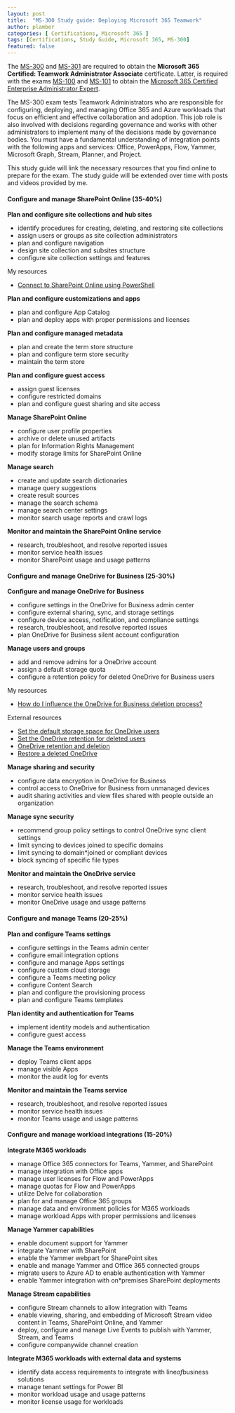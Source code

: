 ```yaml
---
layout: post
title:  "MS-300 Study guide: Deploying Microsoft 365 Teamwork"
author: plamber
categories: [ Certifications, Microsoft 365 ]
tags: [Certifications, Study Guide, Microsoft 365, MS-300]
featured: false
---
```

The [MS-300](https://www.microsoft.com/en-us/learning/exam-ms-300.aspx) and [MS-301](https://www.microsoft.com/en-us/learning/exam-ms-301.aspx) are required to obtain the **Microsoft 365 Certified: Teamwork Administrator Associate** certificate. Latter, is required with the exams [MS-100](https://www.microsoft.com/en-us/learning/exam-ms-100.aspx) and [MS-101](https://www.microsoft.com/en-us/learning/exam-ms-101.aspx) to obtain the [Microsoft 365 Certified Enterprise Administrator Expert](https://www.microsoft.com/en-us/learning/m365-enterprise-administrator.aspx).

The MS-300 exam tests Teamwork Administrators who are responsible for configuring, deploying, and managing Office 365 and Azure workloads that focus on efficient and effective collaboration and adoption. This job role is also involved with decisions regarding governance and works with other administrators to implement many of the decisions made by governance bodies. You must have a fundamental understanding of integration points with the following apps and services: Office, PowerApps, Flow, Yammer, Microsoft Graph, Stream, Planner, and Project. 

This study guide will link the necessary resources that you find online to prepare for the exam. The study guide will be extended over time with posts and videos provided by me.

#### Configure and manage SharePoint Online (35-40%) ####
**Plan and configure site collections and hub sites**
* identify procedures for creating, deleting, and restoring site collections
* assign users or groups as site collection administrators
* plan and configure navigation
* design site collection and subsites structure
* configure site collection settings and features

My resources
-  [Connect to SharePoint Online using PowerShell](/Connect-to-SharePoint-Online-using-PowerShell)

**Plan and configure customizations and apps**
* plan and configure App Catalog
* plan and deploy apps with proper permissions and licenses

**Plan and configure managed metadata**
* plan and create the term store structure
* plan and configure term store security
* maintain the term store

**Plan and configure guest access**
* assign guest licenses
* configure restricted domains
* plan and configure guest sharing and site access

**Manage SharePoint Online**
* configure user profile properties
* archive or delete unused artifacts
* plan for Information Rights Management
* modify storage limits for SharePoint Online

**Manage search**
* create and update search dictionaries
* manage query suggestions
* create result sources
* manage the search schema
* manage search center settings
* monitor search usage reports and crawl logs

**Monitor and maintain the SharePoint Online service**
* research, troubleshoot, and resolve reported issues
* monitor service health issues
* monitor SharePoint usage and usage patterns

#### Configure and manage OneDrive for Business (25-30%) ####
**Configure and manage OneDrive for Business**
* configure settings in the OneDrive for Business admin center
* configure external sharing, sync, and storage settings
* configure device access, notification, and compliance settings
* research, troubleshoot, and resolve reported issues
* plan OneDrive for Business silent account configuration

**Manage users and groups**
* add and remove admins for a OneDrive account
* assign a default storage quota
* configure a retention policy for deleted OneDrive for Business users

My resources
- [How do I influence the OneDrive for Business deletion process?](/How-To-Influence-The-OneDrive-For-Business-Deletion-Process)

External resources
- [Set the default storage space for OneDrive users](https://docs.microsoft.com/en-us/onedrive/set-default-storage-space)
- [Set the OneDrive retention for deleted users](https://docs.microsoft.com/en-us/onedrive/set-retention)
- [OneDrive retention and deletion](https://docs.microsoft.com/en-us/onedrive/retention-and-deletion)
- [Restore a deleted OneDrive](https://docs.microsoft.com/en-us/onedrive/restore-deleted-onedrive)

**Manage sharing and security**
* configure data encryption in OneDrive for Business
* control access to OneDrive for Business from unmanaged devices
* audit sharing activities and view files shared with people outside an organization

**Manage sync security**
* recommend group policy settings to control OneDrive sync client settings
* limit syncing to devices joined to specific domains
* limit syncing to domain*joined or compliant devices
* block syncing of specific file types

**Monitor and maintain the OneDrive service**
* research, troubleshoot, and resolve reported issues
* monitor service health issues
* monitor OneDrive usage and usage patterns

#### Configure and manage Teams (20-25%) ####
**Plan and configure Teams settings**
* configure settings in the Teams admin center
* configure email integration options
* configure and manage Apps settings
* configure custom cloud storage
* configure a Teams meeting policy
* configure Content Search
* plan and configure the provisioning process
* plan and configure Teams templates

**Plan identity and authentication for Teams**
* implement identity models and authentication
* configure guest access

**Manage the Teams environment**
* deploy Teams client apps
* manage visible Apps
* monitor the audit log for events

**Monitor and maintain the Teams service**
* research, troubleshoot, and resolve reported issues
* monitor service health issues
* monitor Teams usage and usage patterns

#### Configure and manage workload integrations (15-20%) ####
**Integrate M365 workloads**
* manage Office 365 connectors for Teams, Yammer, and SharePoint
* manage integration with Office apps
* manage user licenses for Flow and PowerApps
* manage quotas for Flow and PowerApps
* utilize Delve for collaboration
* plan for and manage Office 365 groups
* manage data and environment policies for M365 workloads
* manage workload Apps with proper permissions and licenses

**Manage Yammer capabilities**
* enable document support for Yammer
* integrate Yammer with SharePoint
* enable the Yammer webpart for SharePoint sites
* enable and manage Yammer and Office 365 connected groups
* migrate users to Azure AD to enable authentication with Yammer
* enable Yammer integration with on*premises SharePoint deployments

**Manage Stream capabilities**
* configure Stream channels to allow integration with Teams
* enable viewing, sharing, and embedding of Microsoft Stream video content in Teams, SharePoint Online, and Yammer
* deploy, configure and manage Live Events to publish with Yammer, Stream, and Teams
* configure companywide channel creation

**Integrate M365 workloads with external data and systems**
* identify data access requirements to integrate with line*of*business solutions
* manage tenant settings for Power BI
* monitor workload usage and usage patterns
* monitor license usage for workloads
